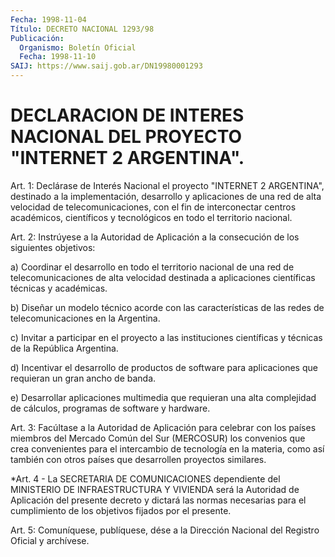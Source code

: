 ```yaml
---
Fecha: 1998-11-04
Título: DECRETO NACIONAL 1293/98
Publicación:
  Organismo: Boletín Oficial
  Fecha: 1998-11-10
SAIJ: https://www.saij.gob.ar/DN19980001293
---
```

# DECLARACION DE INTERES NACIONAL DEL PROYECTO "INTERNET 2 ARGENTINA".

<a id="1"></a>
Art. 1: Declárase de Interés Nacional el proyecto "INTERNET  2 ARGENTINA", destinado a la implementación, desarrollo y aplicaciones  de  una  red de alta velocidad de telecomunicaciones, con  el  fin de interconectar  centros  académicos,  científicos  y tecnológicos en todo el territorio nacional.

<a id="2"></a>
Art. 2: Instrúyese  a  la Autoridad de Aplicación a la consecución de los siguientes objetivos:

a) Coordinar el desarrollo  en  todo  el territorio nacional de una red de telecomunicaciones de alta velocidad destinada a aplicaciones científicas técnicas y académicas.

b) Diseñar un modelo técnico acorde con  las características de las redes de telecomunicaciones en la Argentina.

c)  Invitar  a  participar  en  el  proyecto  a  las  instituciones científicas y técnicas de la República Argentina.

d)  Incentivar  el  desarrollo  de  productos  de  software    para aplicaciones que requieran un gran ancho de banda.

e)  Desarrollar  aplicaciones  multimedia  que  requieran  una alta complejidad    de   cálculos,  programas  de  software  y  hardware.

<a id="3"></a>
Art. 3: Facúltase a  la  Autoridad de Aplicación para celebrar con los  países  miembros del Mercado  Común  del  Sur  (MERCOSUR)  los convenios que  crea  convenientes para el intercambio de tecnología en la materia, como así  también  con  otros países que desarrollen proyectos similares.

<a id="4"></a>
*Art. 4 - La SECRETARIA DE COMUNICACIONES dependiente del MINISTERIO DE INFRAESTRUCTURA Y VIVIENDA será la Autoridad de Aplicación del presente decreto y dictará las normas necesarias para el cumplimiento de los objetivos fijados por el presente.

<a id="5"></a>
Art. 5: Comuníquese, publíquese,  dése a la Dirección Nacional del Registro Oficial y archívese.